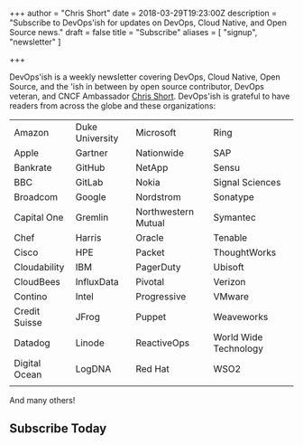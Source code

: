 +++
author = "Chris Short"
date = 2018-03-29T19:23:00Z
description = "Subscribe to DevOps'ish for updates on DevOps, Cloud Native, and Open Source news."
draft = false
title = "Subscribe"
aliases = [
	"signup",
	"newsletter"
]

+++

DevOps'ish is a weekly newsletter covering DevOps, Cloud Native, Open Source, and the 'ish in between by open source contributor, DevOps veteran, and CNCF Ambassador [Chris Short](https://chrisshort.net/). DevOps'ish is grateful to have readers from across the globe and these organizations:

|             |          |                   |                     |
|-------------|----------|-------------------|---------------------|
|Amazon       |Duke University|Microsoft          |Ring                 |
|Apple        |Gartner   |Nationwide         |SAP                  |
|Bankrate     |GitHub    |NetApp             |Sensu                |
|BBC          |GitLab    |Nokia              |Signal Sciences      |
|Broadcom     |Google    |Nordstrom          |Sonatype             |
|Capital One  |Gremlin   |Northwestern Mutual|Symantec             |
|Chef         |Harris    |Oracle             |Tenable              |
|Cisco        |HPE       |Packet             |ThoughtWorks         |
|Cloudability |IBM       |PagerDuty          |Ubisoft              |
|CloudBees    |InfluxData|Pivotal            |Verizon              |
|Contino      |Intel     |Progressive        |VMware               |
|Credit Suisse|JFrog     |Puppet             |Weaveworks           |
|Datadog      |Linode    |ReactiveOps        |World Wide Technology|
|Digital Ocean|LogDNA    |Red Hat            |WSO2                 |
|             |          |                   |                     |

And many others!

## Subscribe Today